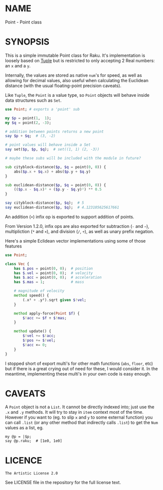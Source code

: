 NAME
====

Point - Point class


SYNOPSIS
========

This is a simple immutable Point class for Raku. It's implementation is loosely based on [Tuple](https://modules.raku.org/dist/Tuple:cpan:ELIZABETH) but is restricted to only accepting 2 Real numbers: an `x` and a `y`.

Internally, the values are stored as native `num`'s for speed, as well as allowing for decimal values, also useful when calculating the Euclidean distance (with the usual floating-point precision caveats).

Like `Tuple`, the `Point` is a value type, so `Point` objects will behave inside data structures such as `Set`.

```raku
use Point; # exports a 'point' sub

my $p = point(1,  1);
my $q = point(2, -3);

# addition between points returns a new point
say $p + $q;  # (3, -2)

# point values will behave inside a Set
say set($p, $p, $q);  # set((1, 1) (2, -3))

# maybe these subs will be included with the module in future?

sub cityblock-distance($p, $q = point(0, 0)) {
    abs($p.x + $q.x) + abs($p.y + $q.y)
}

sub euclidean-distance($p, $q = point(0, 0)) {
    (($p.x - $q.x)² + ($p.y - $q.y)²) ** 0.5
}

say cityblock-distance($p, $q);  # 5 
say euclidean-distance($p, $q);  # 4.123105625617661 
```

An addition (`+`) infix op is exported to support addition of points.

From Version 1.2.0, infix ops are also exported for subtraction (`-` and `−`), multipliction (`*` and `×`), and division (`/`,  `÷`), as well as unary prefix negation.

Here's a simple Eclidean vector implementations using some of those features

```raku
use Point;

class Vec {
    has $.pos = point(0, 0);  # position
    has $.vel = point(0, 0);  # velocity
    has $.acc = point(0, 0);  # acceleration
    has $.mas = 1;            # mass

    # magnitude of velocity
    method speed() {
        (.x² + .y²).sqrt given $!vel;
    }

    method apply-force(Point $f) {
        $!acc += $f ÷ $!mas;
    }

    method update() {
        $!vel += $!acc;
        $!pos += $!vel;
        $!acc ×= 0;
    }
}
```

I stopped short of export multi's for other math functions (`abs`, `floor`, etc) but if there is a great crying out of need for these, I would consider it. In the meantime, implementing these multi's in your own code is easy enough.

CAVEATS
=======

A `Point` object is not a `List`. It cannot be directly indexed into; just use the `.x` and `.y` methods. It will try to stay in `item` context most of the time. However if you want to (eg. to slip `x` and `y` to some external function) you can call `.list` (or any other method that indirectly calls `.list`) to get the `Num` values as a list, eg.

    my @p = |$p;
    say @p.raku;  # [1e0, 1e0]


LICENCE
=======

    The Artistic License 2.0

See LICENSE file in the repository for the full license text.
